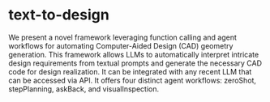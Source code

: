 # text-to-design
We present a novel framework leveraging function calling and agent workflows for automating Computer-Aided Design (CAD) geometry generation. This framework allows LLMs to automatically interpret intricate design requirements from textual prompts and generate the necessary CAD code for design realization. It can be integrated with any recent LLM that can be accessed via API. It offers four distinct agent workflows: zeroShot, stepPlanning, askBack, and visualInspection. 
